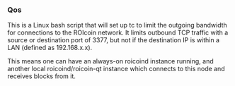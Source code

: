 ### Qos ###

This is a Linux bash script that will set up tc to limit the outgoing bandwidth for connections to the ROIcoin network. It limits outbound TCP traffic with a source or destination port of 3377, but not if the destination IP is within a LAN (defined as 192.168.x.x).

This means one can have an always-on roicoind instance running, and another local roicoind/roicoin-qt instance which connects to this node and receives blocks from it.
